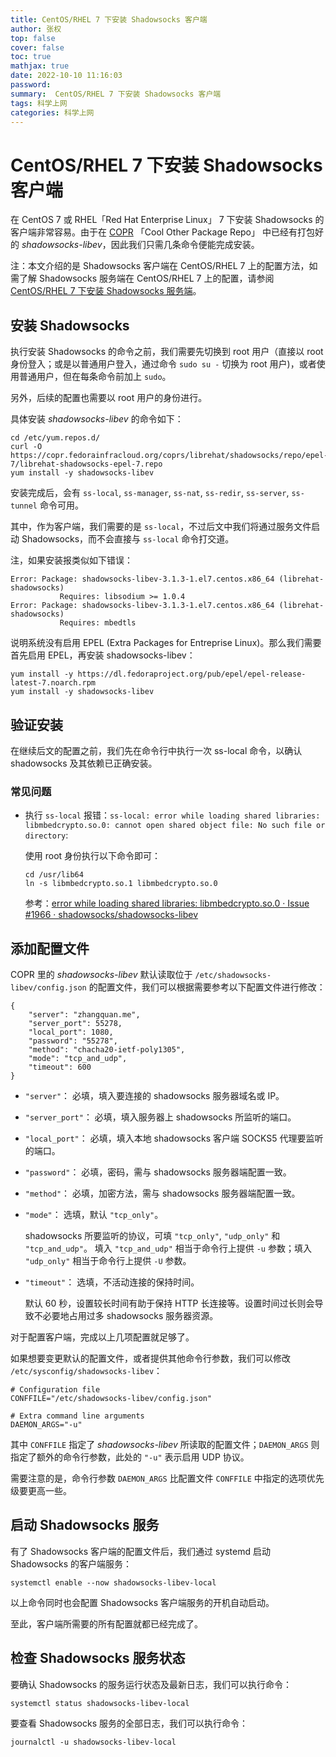 ```yaml
---
title: CentOS/RHEL 7 下安装 Shadowsocks 客户端
author: 张权
top: false
cover: false
toc: true
mathjax: true
date: 2022-10-10 11:16:03
password:
summary:  CentOS/RHEL 7 下安装 Shadowsocks 客户端
tags: 科学上网
categories: 科学上网
---
```

# CentOS/RHEL 7 下安装 Shadowsocks 客户端

在 CentOS 7 或 RHEL「Red Hat Enterprise Linux」 7 下安装 Shadowsocks 的客户端非常容易。由于在 [COPR](https://copr.fedorainfracloud.org/coprs/librehat/shadowsocks/) 「Cool Other Package Repo」 中已经有打包好的 *shadowsocks-libev*，因此我们只需几条命令便能完成安装。

注：本文介绍的是 Shadowsocks 客户端在 CentOS/RHEL 7 上的配置方法，如需了解 Shadowsocks 服务端在 CentOS/RHEL 7 上的配置，请参阅 [CentOS/RHEL 7 下安装 Shadowsocks 服务端](https://zhangquan.me/2022/10/09/centos-rhel-7-xia-an-zhuang-shadowsocks-fu-wu-duan/)。

## 安装 Shadowsocks

执行安装 Shadowsocks 的命令之前，我们需要先切换到 root 用户（直接以 root 身份登入；或是以普通用户登入，通过命令 `sudo su -` 切换为 root 用户)，或者使用普通用户，但在每条命令前加上 `sudo`。

另外，后续的配置也需要以 root 用户的身份进行。

具体安装 *shadowsocks-libev* 的命令如下：

``` shell
cd /etc/yum.repos.d/
curl -O https://copr.fedorainfracloud.org/coprs/librehat/shadowsocks/repo/epel-7/librehat-shadowsocks-epel-7.repo
yum install -y shadowsocks-libev
```

安装完成后，会有 `ss-local`, `ss-manager`, `ss-nat`, `ss-redir`, `ss-server`, `ss-tunnel` 命令可用。

其中，作为客户端，我们需要的是 `ss-local`，不过后文中我们将通过服务文件启动 Shadowsocks，而不会直接与 `ss-local` 命令打交道。

注，如果安装报类似如下错误：

```shell
Error: Package: shadowsocks-libev-3.1.3-1.el7.centos.x86_64 (librehat-shadowsocks)
           Requires: libsodium >= 1.0.4
Error: Package: shadowsocks-libev-3.1.3-1.el7.centos.x86_64 (librehat-shadowsocks)
           Requires: mbedtls
```

说明系统没有启用 EPEL (Extra Packages for Entreprise Linux)。那么我们需要首先启用 EPEL，再安装 shadowsocks-libev：

```shell
yum install -y https://dl.fedoraproject.org/pub/epel/epel-release-latest-7.noarch.rpm
yum install -y shadowsocks-libev
```

## 验证安装

在继续后文的配置之前，我们先在命令行中执行一次 ss-local 命令，以确认 shadowsocks 及其依赖已正确安装。


### 常见问题

- 执行 `ss-local` 报错：`ss-local: error while loading shared libraries: libmbedcrypto.so.0: cannot open shared object file: No such file or directory`:

  使用 root 身份执行以下命令即可：

  ```shell
  cd /usr/lib64
  ln -s libmbedcrypto.so.1 libmbedcrypto.so.0
  ```

  参考：[error while loading shared libraries: libmbedcrypto.so.0 · Issue #1966 · shadowsocks/shadowsocks-libev](https://github.com/shadowsocks/shadowsocks-libev/issues/1966)

## 添加配置文件

COPR 里的 *shadowsocks-libev* 默认读取位于 `/etc/shadowsocks-libev/config.json` 的配置文件，我们可以根据需要参考以下配置文件进行修改：

```shell
{
	"server": "zhangquan.me",
	"server_port": 55278,
	"local_port": 1080,
	"password": "55278",
	"method": "chacha20-ietf-poly1305",
	"mode": "tcp_and_udp",
	"timeout": 600
}
```

- `"server"`： 必填，填入要连接的 shadowsocks 服务器域名或 IP。

- `"server_port"`： 必填，填入服务器上 shadowsocks 所监听的端口。

- `"local_port"`： 必填，填入本地 shadowsocks 客户端 SOCKS5 代理要监听的端口。

- `"password"`： 必填，密码，需与 shadowsocks 服务器端配置一致。

- `"method"`： 必填，加密方法，需与 shadowsocks 服务器端配置一致。

- `"mode"`： 选填，默认 `"tcp_only"`。

  shadowsocks 所要监听的协议，可填 `"tcp_only"`, `"udp_only"` 和 `"tcp_and_udp"`。
  填入 `"tcp_and_udp"` 相当于命令行上提供 `-u` 参数；填入 `"udp_only"` 相当于命令行上提供 `-U` 参数。

- `"timeout"`： 选填，不活动连接的保持时间。

  默认 60 秒，设置较长时间有助于保持 HTTP 长连接等。设置时间过长则会导致不必要地占用过多 shadowsocks 服务器资源。

对于配置客户端，完成以上几项配置就足够了。

如果想要变更默认的配置文件，或者提供其他命令行参数，我们可以修改 `/etc/sysconfig/shadowsocks-libev`：

```
# Configuration file
CONFFILE="/etc/shadowsocks-libev/config.json"

# Extra command line arguments
DAEMON_ARGS="-u"
```

其中 `CONFFILE` 指定了 *shadowsocks-libev* 所读取的配置文件；`DAEMON_ARGS` 则指定了额外的命令行参数，此处的 `"-u"` 表示启用 UDP 协议。

需要注意的是，命令行参数 `DAEMON_ARGS` 比配置文件 `CONFFILE` 中指定的选项优先级要更高一些。

## 启动 Shadowsocks 服务

有了 Shadowsocks 客户端的配置文件后，我们通过 systemd 启动 Shadowsocks 的客户端服务：

```shell
systemctl enable --now shadowsocks-libev-local
```

以上命令同时也会配置 Shadowsocks 客户端服务的开机自动启动。

至此，客户端所需要的所有配置就都已经完成了。

## 检查 Shadowsocks 服务状态

要确认 Shadowsocks 的服务运行状态及最新日志，我们可以执行命令：

```shell
systemctl status shadowsocks-libev-local
```

要查看 Shadowsocks 服务的全部日志，我们可以执行命令：

```shell
journalctl -u shadowsocks-libev-local
```